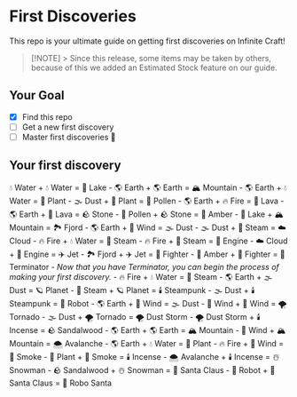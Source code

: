 # First Discoveries
This repo is your ultimate guide on getting first discoveries on Infinite Craft!
> [!NOTE] > Since this release, some items may be taken by others, because of this we added an Estimated Stock feature on our guide. 
## Your Goal
- [x] Find this repo
- [ ] Get a new first discovery
- [ ] Master first discoveries 🥷
## Your first discovery
💧 Water + 💧 Water = 🌊 Lake - 🌎 Earth + 🌎 Earth = 🏔️ Mountain - 🌎 Earth + 💧 Water = 🌱 Plant - 🌫️ Dust + 🌱 Plant = 🌱 Pollen - 🌎 Earth + 🔥 Fire = 🌋 Lava - 🌎 Earth + 🌋 Lava = 🪨 Stone - 🌱 Pollen + 🪨 Stone = 🌾 Amber - 🌊 Lake + 🏔️ Mountain = 🏞️ Fjord - 🌎 Earth + 💨 Wind = 🌫️ Dust - 🌫️ Dust + 💨 Steam = ☁️ Cloud - 🔥 Fire + 💧 Water = 💨 Steam - 🔥 Fire + 💨 Steam = 🚗 Engine - ☁️ Cloud + 🚗 Engine = ✈️ Jet - 🏞️ Fjord + ✈️ Jet = 🥊 Fighter - 🌾 Amber + 🥊 Fighter = 🤖 Terminator - _Now that you have Terminator, you can begin the process of making your first discovery._ - 🔥 Fire + 💧 Water = 💨 Steam - 🌎 Earth + 🌫️ Dust = 🪐 Planet - 💨 Steam + 🪐 Planet = 🕯️ Steampunk - 🌫️ Dust + 🕯️ Steampunk = 🤖 Robot - 🌎 Earth + 💨 Wind = 🌫️ Dust - 💨 Wind + 💨 Wind = 🌪️ Tornado - 🌫️ Dust + 🌪️ Tornado = 🌪️ Dust Storm - 🌪️ Dust Storm + 🕯️ Incense = 🪨 Sandalwood - 🌎 Earth + 🌎 Earth = 🏔️ Mountain - 💨 Wind + 🏔️ Mountain = 🌨️ Avalanche - 🌎 Earth + 💧 Water = 🌱 Plant - 🔥 Fire + 💨 Wind = 💨 Smoke - 🌱 Plant + 💨 Smoke = 🕯️ Incense - 🌨️ Avalanche + 🕯️ Incense = ☃️ Snowman - 🪨 Sandalwood + ☃️ Snowman = 🎅 Santa Claus - 🤖 Robot + 🎅 Santa Claus = 🤖 Robo Santa
